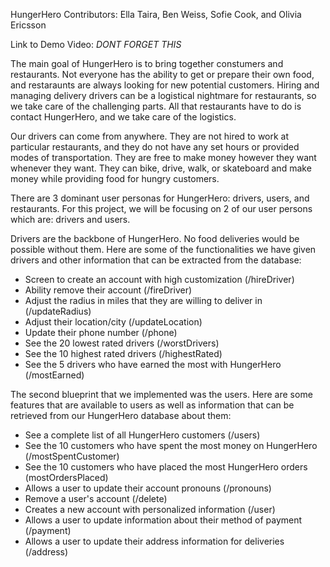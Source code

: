 HungerHero
Contributors: Ella Taira, Ben Weiss, Sofie Cook, and Olivia Ericsson

Link to Demo Video: *DONT FORGET THIS*

The main goal of HungerHero is to bring together constumers and restaurants. Not everyone has the ability to get or prepare their own food, and restaraunts are always looking for new potential customers. Hiring and managing delivery drivers can be a logistical nightmare for restaurants, so we take care of the challenging parts. All that restaurants have to do is contact HungerHero, and we take care of the logistics. 

Our drivers can come from anywhere. They are not hired to work at particular restaurants, and they do not have any set hours or provided modes of transportation. They are free to make money however they want whenever they want. They can bike, drive, walk, or skateboard and make money while providing food for hungry customers.

There are 3 dominant user personas for HungerHero: drivers, users, and restaurants. For this project, we will be focusing on 2 of our user persons which are: drivers and users. 

Drivers are the backbone of HungerHero. No food deliveries would be possible without them. Here are some of the functionalities we have given drivers and other information that can be extracted from the database:

- Screen to create an account with high customization (/hireDriver)
- Ability remove their account (/fireDriver)
- Adjust the radius in miles that they are willing to deliver in (/updateRadius)
- Adjust their location/city (/updateLocation)
- Update their phone number (/phone)
- See the 20 lowest rated drivers (/worstDrivers)
- See the 10 highest rated drivers (/highestRated)
- See the 5 drivers who have earned the most with HungerHero (/mostEarned)

The second blueprint that we implemented was the users. Here are some features that are available to users as well as information that can be retrieved from our HungerHero database about them:

- See a complete list of all HungerHero customers (/users)
- See the 10 customers who have spent the most money on HungerHero (/mostSpentCustomer)
- See the 10 customers who have placed the most HungerHero orders (mostOrdersPlaced)
- Allows a user to update their account pronouns (/pronouns)
- Remove a user's account (/delete)
- Creates a new account with personalized information (/user)
- Allows a user to update information about their method of payment (/payment)
- Allows a user to update their address information for deliveries (/address)




